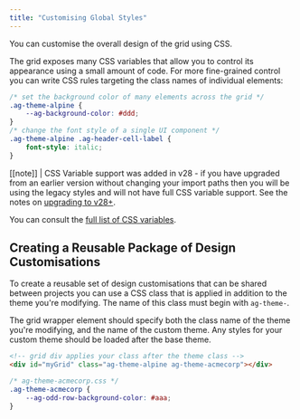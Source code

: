 ```yaml
---
title: "Customising Global Styles"
---
```


You can customise the overall design of the grid using CSS.

The grid exposes many CSS variables that allow you to control its appearance using a small amount of code. For more fine-grained control you can write CSS rules targeting the class names of individual elements:

```css
/* set the background color of many elements across the grid */
.ag-theme-alpine {
    --ag-background-color: #ddd;
}
/* change the font style of a single UI component */
.ag-theme-alpine .ag-header-cell-label {
    font-style: italic;
}
```

[[note]]
| CSS Variable support was added in v28 - if you have upgraded from an earlier version without changing your import paths then you will be using the legacy styles and will not have full CSS variable support. See the notes on [upgrading to v28+](/global-style-upgrading-to-v28/).

You can consult the [full list of CSS variables](/global-style-customisation-variables/).

## Creating a Reusable Package of Design Customisations

To create a reusable set of design customisations that can be shared between projects you can use a CSS class that is applied in addition to the theme you're modifying. The name of this class must begin with `ag-theme-`.

The grid wrapper element should specify both the class name of the theme you're modifying, and the name of the custom theme. Any styles for your custom theme should be loaded after the base theme. 

```html
<!-- grid div applies your class after the theme class -->
<div id="myGrid" class="ag-theme-alpine ag-theme-acmecorp"></div>
```

```css
/* ag-theme-acmecorp.css */
.ag-theme-acmecorp {
    --ag-odd-row-background-color: #aaa;
}
```

